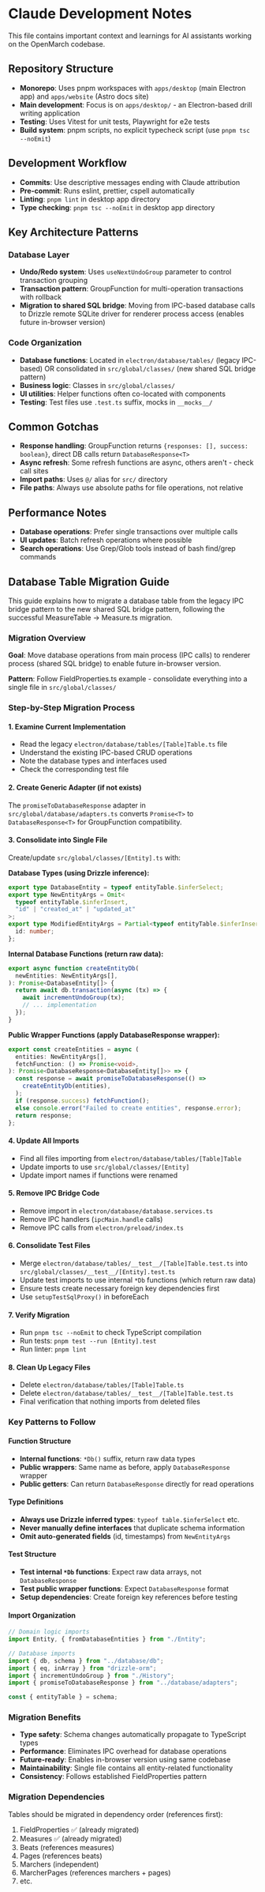 # Claude Development Notes

This file contains important context and learnings for AI assistants working on the OpenMarch codebase.

## Repository Structure

- **Monorepo**: Uses pnpm workspaces with `apps/desktop` (main Electron app) and `apps/website` (Astro docs site)
- **Main development**: Focus is on `apps/desktop/` - an Electron-based drill writing application
- **Testing**: Uses Vitest for unit tests, Playwright for e2e tests
- **Build system**: pnpm scripts, no explicit typecheck script (use `pnpm tsc --noEmit`)

## Development Workflow

- **Commits**: Use descriptive messages ending with Claude attribution
- **Pre-commit**: Runs eslint, prettier, cspell automatically
- **Linting**: `pnpm lint` in desktop app directory
- **Type checking**: `pnpm tsc --noEmit` in desktop app directory

## Key Architecture Patterns

### Database Layer

- **Undo/Redo system**: Uses `useNextUndoGroup` parameter to control transaction grouping
- **Transaction pattern**: GroupFunction for multi-operation transactions with rollback
- **Migration to shared SQL bridge**: Moving from IPC-based database calls to Drizzle remote SQLite driver for renderer process access (enables future in-browser version)

### Code Organization

- **Database functions**: Located in `electron/database/tables/` (legacy IPC-based) OR consolidated in `src/global/classes/` (new shared SQL bridge pattern)
- **Business logic**: Classes in `src/global/classes/`
- **UI utilities**: Helper functions often co-located with components
- **Testing**: Test files use `.test.ts` suffix, mocks in `__mocks__/`

## Common Gotchas

- **Response handling**: GroupFunction returns `{responses: [], success: boolean}`, direct DB calls return `DatabaseResponse<T>`
- **Async refresh**: Some refresh functions are async, others aren't - check call sites
- **Import paths**: Uses `@/` alias for `src/` directory
- **File paths**: Always use absolute paths for file operations, not relative

## Performance Notes

- **Database operations**: Prefer single transactions over multiple calls
- **UI updates**: Batch refresh operations where possible
- **Search operations**: Use Grep/Glob tools instead of bash find/grep commands

## Database Table Migration Guide

This guide explains how to migrate a database table from the legacy IPC bridge pattern to the new shared SQL bridge pattern, following the successful MeasureTable → Measure.ts migration.

### Migration Overview

**Goal**: Move database operations from main process (IPC calls) to renderer process (shared SQL bridge) to enable future in-browser version.

**Pattern**: Follow FieldProperties.ts example - consolidate everything into a single file in `src/global/classes/`

### Step-by-Step Migration Process

#### 1. **Examine Current Implementation**

- Read the legacy `electron/database/tables/[Table]Table.ts` file
- Understand the existing IPC-based CRUD operations
- Note the database types and interfaces used
- Check the corresponding test file

#### 2. **Create Generic Adapter (if not exists)**

The `promiseToDatabaseResponse` adapter in `src/global/database/adapters.ts` converts `Promise<T>` to `DatabaseResponse<T>` for GroupFunction compatibility.

#### 3. **Consolidate into Single File**

Create/update `src/global/classes/[Entity].ts` with:

**Database Types (using Drizzle inference):**

```typescript
export type DatabaseEntity = typeof entityTable.$inferSelect;
export type NewEntityArgs = Omit<
  typeof entityTable.$inferInsert,
  "id" | "created_at" | "updated_at"
>;
export type ModifiedEntityArgs = Partial<typeof entityTable.$inferInsert> & {
  id: number;
};
```

**Internal Database Functions (return raw data):**

```typescript
export async function createEntityDb(
  newEntities: NewEntityArgs[],
): Promise<DatabaseEntity[]> {
  return await db.transaction(async (tx) => {
    await incrementUndoGroup(tx);
    // ... implementation
  });
}
```

**Public Wrapper Functions (apply DatabaseResponse wrapper):**

```typescript
export const createEntities = async (
  entities: NewEntityArgs[],
  fetchFunction: () => Promise<void>,
): Promise<DatabaseResponse<DatabaseEntity[]>> => {
  const response = await promiseToDatabaseResponse(() =>
    createEntityDb(entities),
  );
  if (response.success) fetchFunction();
  else console.error("Failed to create entities", response.error);
  return response;
};
```

#### 4. **Update All Imports**

- Find all files importing from `electron/database/tables/[Table]Table`
- Update imports to use `src/global/classes/[Entity]`
- Update import names if functions were renamed

#### 5. **Remove IPC Bridge Code**

- Remove import in `electron/database/database.services.ts`
- Remove IPC handlers (`ipcMain.handle` calls)
- Remove IPC calls from `electron/preload/index.ts`

#### 6. **Consolidate Test Files**

- Merge `electron/database/tables/__test__/[Table]Table.test.ts` into `src/global/classes/__test__/[Entity].test.ts`
- Update test imports to use internal `*Db` functions (which return raw data)
- Ensure tests create necessary foreign key dependencies first
- Use `setupTestSqlProxy()` in beforeEach

#### 7. **Verify Migration**

- Run `pnpm tsc --noEmit` to check TypeScript compilation
- Run tests: `pnpm test --run [Entity].test`
- Run linter: `pnpm lint`

#### 8. **Clean Up Legacy Files**

- Delete `electron/database/tables/[Table]Table.ts`
- Delete `electron/database/tables/__test__/[Table]Table.test.ts`
- Final verification that nothing imports from deleted files

### Key Patterns to Follow

#### Function Structure

- **Internal functions**: `*Db()` suffix, return raw data types
- **Public wrappers**: Same name as before, apply `DatabaseResponse` wrapper
- **Public getters**: Can return `DatabaseResponse` directly for read operations

#### Type Definitions

- **Always use Drizzle inferred types**: `typeof table.$inferSelect` etc.
- **Never manually define interfaces** that duplicate schema information
- **Omit auto-generated fields** (id, timestamps) from `NewEntityArgs`

#### Test Structure

- **Test internal `*Db` functions**: Expect raw data arrays, not `DatabaseResponse`
- **Test public wrapper functions**: Expect `DatabaseResponse` format
- **Setup dependencies**: Create foreign key references before testing

#### Import Organization

```typescript
// Domain logic imports
import Entity, { fromDatabaseEntities } from "./Entity";

// Database imports
import { db, schema } from "../database/db";
import { eq, inArray } from "drizzle-orm";
import { incrementUndoGroup } from "./History";
import { promiseToDatabaseResponse } from "../database/adapters";

const { entityTable } = schema;
```

### Migration Benefits

- **Type safety**: Schema changes automatically propagate to TypeScript types
- **Performance**: Eliminates IPC overhead for database operations
- **Future-ready**: Enables in-browser version using same codebase
- **Maintainability**: Single file contains all entity-related functionality
- **Consistency**: Follows established FieldProperties pattern

### Migration Dependencies

Tables should be migrated in dependency order (references first):

1. FieldProperties ✅ (already migrated)
2. Measures ✅ (already migrated)
3. Beats (references measures)
4. Pages (references beats)
5. Marchers (independent)
6. MarcherPages (references marchers + pages)
7. etc.
